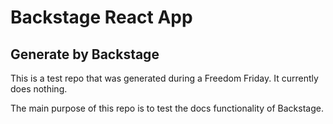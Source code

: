 # Backstage React App

## Generate by Backstage

This is a test repo that was generated during a Freedom Friday. It currently does nothing.

The main purpose of this repo is to test the docs functionality of Backstage.
